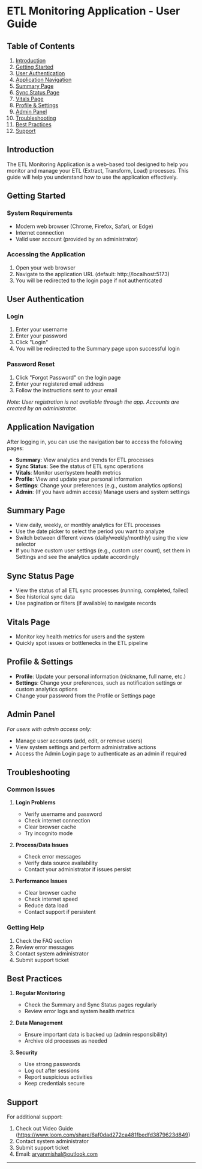 # ETL Monitoring Application - User Guide

## Table of Contents
1. [Introduction](#introduction)
2. [Getting Started](#getting-started)
3. [User Authentication](#user-authentication)
4. [Application Navigation](#application-navigation)
5. [Summary Page](#summary-page)
6. [Sync Status Page](#sync-status-page)
7. [Vitals Page](#vitals-page)
8. [Profile & Settings](#profile--settings)
9. [Admin Panel](#admin-panel)
10. [Troubleshooting](#troubleshooting)
11. [Best Practices](#best-practices)
12. [Support](#support)

## Introduction
The ETL Monitoring Application is a web-based tool designed to help you monitor and manage your ETL (Extract, Transform, Load) processes. This guide will help you understand how to use the application effectively.

## Getting Started

### System Requirements
- Modern web browser (Chrome, Firefox, Safari, or Edge)
- Internet connection
- Valid user account (provided by an administrator)

### Accessing the Application
1. Open your web browser
2. Navigate to the application URL (default: http://localhost:5173)
3. You will be redirected to the login page if not authenticated

## User Authentication

### Login
1. Enter your username
2. Enter your password
3. Click "Login"
4. You will be redirected to the Summary page upon successful login

### Password Reset
1. Click "Forgot Password" on the login page
2. Enter your registered email address
3. Follow the instructions sent to your email

*Note: User registration is not available through the app. Accounts are created by an administrator.*

## Application Navigation

After logging in, you can use the navigation bar to access the following pages:
- **Summary**: View analytics and trends for ETL processes
- **Sync Status**: See the status of ETL sync operations
- **Vitals**: Monitor user/system health metrics
- **Profile**: View and update your personal information
- **Settings**: Change your preferences (e.g., custom analytics options)
- **Admin**: (If you have admin access) Manage users and system settings

## Summary Page

- View daily, weekly, or monthly analytics for ETL processes
- Use the date picker to select the period you want to analyze
- Switch between different views (daily/weekly/monthly) using the view selector
- If you have custom user settings (e.g., custom user count), set them in Settings and see the analytics update accordingly

## Sync Status Page

- View the status of all ETL sync processes (running, completed, failed)
- See historical sync data
- Use pagination or filters (if available) to navigate records

## Vitals Page

- Monitor key health metrics for users and the system
- Quickly spot issues or bottlenecks in the ETL pipeline

## Profile & Settings

- **Profile**: Update your personal information (nickname, full name, etc.)
- **Settings**: Change your preferences, such as notification settings or custom analytics options
- Change your password from the Profile or Settings page

## Admin Panel

*For users with admin access only:*
- Manage user accounts (add, edit, or remove users)
- View system settings and perform administrative actions
- Access the Admin Login page to authenticate as an admin if required

## Troubleshooting

### Common Issues

1. **Login Problems**
   - Verify username and password
   - Check internet connection
   - Clear browser cache
   - Try incognito mode

2. **Process/Data Issues**
   - Check error messages
   - Verify data source availability
   - Contact your administrator if issues persist

3. **Performance Issues**
   - Clear browser cache
   - Check internet speed
   - Reduce data load
   - Contact support if persistent

### Getting Help
1. Check the FAQ section
2. Review error messages
3. Contact system administrator
4. Submit support ticket

## Best Practices

1. **Regular Monitoring**
   - Check the Summary and Sync Status pages regularly
   - Review error logs and system health metrics

2. **Data Management**
   - Ensure important data is backed up (admin responsibility)
   - Archive old processes as needed

3. **Security**
   - Use strong passwords
   - Log out after sessions
   - Report suspicious activities
   - Keep credentials secure

## Support

For additional support:
1. Check out Video Guide (https://www.loom.com/share/6af0dad272ca481fbedfd3879623d849)
2. Contact system administrator
3. Submit support ticket
4. Email: aryanmishal@outlook.com

---